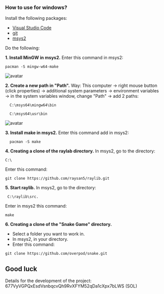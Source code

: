 ### How to use for windows? 
 
Install the following packages: 
 
 * [Visual Studio Code](https://code.visualstudio.com/docs/?dv=win) 
 * [git](https://git-scm.com/) 
 * [msys2](https://www.msys2.org/)
 
Do the following: 
 
**1. Install MinGW in msys2.**
Enter this command in msys2:  
```
pacman -S mingw-w64-make  
```
![avatar](https://avatars.mds.yandex.net/get-images-cbir/2191032/pPn3CDdNUvyVflPYbLLmKg1902/ocr)

**2. Create a new path in "Path".** 
Way: This computer → right mouse button (click properties) → additional system parameters → environment variables → in the system variables window, change "Path" → add 2 paths: 
```
  C:\msys64\mingw64\bin  
```
```
  C:\msys64\usr\bin
```

![avatar](https://avatars.mds.yandex.net/get-images-cbir/1050142/7MH3VpzFfbe17nMDfJaDzw0876/ocr)

**3. Install make in msys2.** 
Enter this command add in msys2:
```
  pacman -S make 
```
**4. Creating a clone of the raylab directory.**
In msys2, go to the directory: 
```
С:\
```  
Enter this command:  
```
git clone https://github.com/raysan5/raylib.git 
```
**5. Start raylib.**
In msys2, go to the directory: 

```
 C:\raylib\src.   
```
Enter in msys2 this command:
```
make 
```
**6. Creating a clone of the "Snake Game" directory.**
* Select a folder you want to work in. 
* In msys2, in your directory.  
* Enter this command:  
```
git clone https://github.com/overpod/snake.git  
```
## Good luck

Details for the development of the project: 677VyVGPQxEsdVsnbqcvQh9RvXFYM52qDa1cXpx7bLWS (SOL)